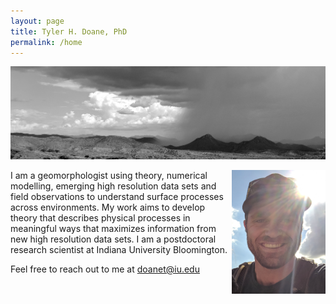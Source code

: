 ```yaml
---
layout: page
title: Tyler H. Doane, PhD
permalink: /home
---
```

![](docs/AZView.png)

<img align="right" src="docs/hShot.png" width="150"> 
I am a geomorphologist using theory, numerical modelling, emerging high resolution data sets and field observations to understand surface processes across environments. My work aims to develop theory that describes physical processes in meaningful ways that maximizes information from new high resolution data sets. I am a postdoctoral research scientist at Indiana University Bloomington.

Feel free to reach out to me at doanet@iu.edu
